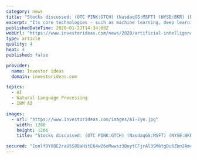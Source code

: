 ```yaml
---
category: news
title: "Stocks discussed: (OTC PINK:GTCH) (NasdaqGS:MSFT) (NYSE:BKR) (NasdaqGS:NVDA) (NYSE:PFE) (NYSE:IBM) (NasdaqGS:NUAN)"
excerpt: "Its core technologies - such as machine learning, deep learning, natural language processing (NLP) and computer vision - have enabled AI to penetrate and become indispensable in everything from autonomous vehicles, virtual assistants, energy, voice and text translation, retail, healthcare and more. And this is all happening fast. A report from ..."
publishedDateTime: 2020-01-23T14:34:00Z
webUrl: "https://www.investorideas.com/news/2020/artificial-intelligence/01231AIEye-Healthcare-Meidcal.asp"
type: article
quality: 4
heat: 4
published: false

provider:
  name: Investor ideas
  domain: investorideas.com

topics:
  - AI
  - Natural Language Processing
  - IBM AI

images:
  - url: "https://www.investorideas.com/images/AI-Eye.jpg"
    width: 1280
    height: 1206
    title: "Stocks discussed: (OTC PINK:GTCH) (NasdaqGS:MSFT) (NYSE:BKR) (NasdaqGS:NVDA) (NYSE:PFE) (NYSE:IBM) (NasdaqGS:NUAN)"

secured: "EonlfDY8BE2raU5S8BaHitE64wZ6oMwwsz3BuytCFjrAl3SM6tgDu6Zbn2Amcj4SXnfXp4Vn+ry363dJN9SMnIrK4A1KFs1FfFNi3/gHsvui1zrrSMGYgl44zPOcxdN4PuoGCJQVRtscGqPNavWICuproIjM9p/YU9nuOkeMUiETIpl2VLER5p6QfxaysnSDslTFtf1Jfdiq0pshfEUPPn24XXNrMFKaj4pEm2ryGlEmGI2Bn8pVTGSMJmvPhOGcp3QcsOWvHh38fz7tvovaKT9p2l8xdXTdQzMZHMlGtBRYcNb4O3of0pFq/SAp2gxY;PjTqkna463oUz3Wj5nG3dQ=="
---
```


